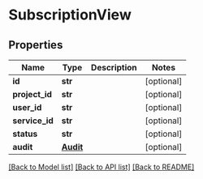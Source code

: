 # SubscriptionView

## Properties
Name | Type | Description | Notes
------------ | ------------- | ------------- | -------------
**id** | **str** |  | [optional] 
**project_id** | **str** |  | [optional] 
**user_id** | **str** |  | [optional] 
**service_id** | **str** |  | [optional] 
**status** | **str** |  | [optional] 
**audit** | [**Audit**](Audit.md) |  | [optional] 

[[Back to Model list]](../README.md#documentation-for-models) [[Back to API list]](../README.md#documentation-for-api-endpoints) [[Back to README]](../README.md)


